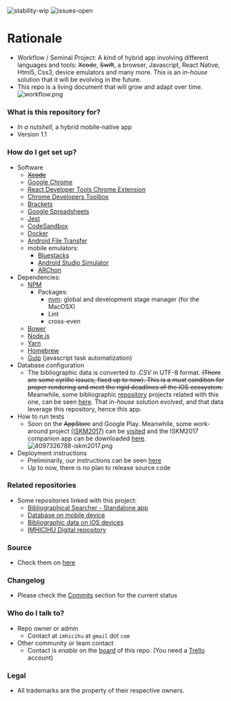 ![stability-wip](https://img.shields.io/badge/stability-work_in_progress-lightgrey.svg)
![issues-open](https://img.shields.io/badge/issues-open-green.svg)

# Rationale #

* Workflow / Seminal Project: A kind of hybrid app involving different languages and tools: ~~Xcode~~, ~~Swift~~, a browser, Javascript, React Native, Html5, Css3, device emulators and many more. This is an _in-house_ solution that it will be evolving in the future.
* This repo is a living document that will grow and adapt over time.
![workflow.png](https://bitbucket.org/repo/MrE756y/images/3463980837-workflow.png)

### What is this repository for? ###

* _In a nutshell_, a hybrid mobile-native app
* Version 1.1

### How do I get set up? ###

* Software
     - ~~[Xcode](https://developer.apple.com/xcode/)~~ 
     - [Google Chrome](https://www.google.com/chrome/)
     - [React Developer Tools Chrome Extension](https://chrome.google.com/webstore/detail/react-developer-tools/fmkadmapgofadopljbjfkapdkoienihi)
     - [Chrome Developers Toolbox](https://developers.google.com/web/tools/chrome-devtools/)
     - [Brackets](http://brackets.io/)
     - [Google Spreadsheets](https://docs.google.com/spreadsheets/)
     - [Jest](https://facebook.github.io/jest/en/)
     - [CodeSandbox](https://codesandbox.io/)
     - [Docker](https://www.docker.com/)
     - [Android File Transfer](https://www.android.com/filetransfer/)
     - mobile emulators:
          * [Bluestacks](https://www.bluestacks.com/)
          * [Android Studio Simulator](https://developer.android.com/studio/index.html)
          * [ARChon](http://archon-runtime.github.io/)
* Dependencies:
     - [NPM](https://www.npmjs.com/)
          + Packages:
               - [nvm](https://github.com/creationix/nvm): global and development stage manager (for the MacOSX)
               - Lint
               - cross-even
     - [Bower](https://bower.io/)
     - [Node.js](https://nodejs.org/)
     - [Yarn](https://yarnpkg.com/)
     - [Homebrew](https://brew.sh/)
     - [Gulp](https://gulpjs.com) (javascript task automatization)
* Database configuration
     - The bibliographic data is converted to _.CSV_ in UTF-8 format. ~~(There are some cyrillic issues, fixed up to now). This is a _must_ condition for proper rendering and meet the rigid deadlines of the iOS ecosystem.~~ Meanwhile, some bibliographic [repository](https://bitbucket.org/imhicihu/databases-repositories) projects related with this one, can be seen [here](https://bitbucket.org/imhicihu/database-on-mobile-device). That _in-house_ solution evolved, and that data leverage this repository, hence this app.  
* How to run tests
     - Soon on the ~~AppStore~~ and Google Play. Meanwhile, some work-around project [(ISKM2017)](https://bitbucket.org/imhicihu/iskm2017) can be [visited](http://www.imhicihu-conicet.gob.ar/iskm2017/) and the ISKM2017 companion app can be downloaded [here](https://play.google.com/store/apps/details?id=com.iskm2017.app_120833_124594&hl=es).
     ![4097326788-iskm2017.png](https://bitbucket.org/repo/5qRy4oR/images/1965449092-4097326788-iskm2017.png)
* Deployment instructions
     - Preliminarily, our instructions can be seen [here](https://bitbucket.org/imhicihu/bibliographical-hybrid-mobile-app/src/master/Deployment%20(checklist).md)
     - Up to now, there is _no_ plan to release source code

### Related repositories ###

* Some repositories linked with this project:
     - [Bibliographical Searcher - Standalone app](https://bitbucket.org/imhicihu/bibliographical-searcher-stand-alone-app/)
     - [Database on mobile device](https://bitbucket.org/imhicihu/database-on-mobile-device/)
     - [Bibliographic data on iOS devices](https://bitbucket.org/imhicihu/bibliographic-data-on-ios-devices/)
     - [IMHICIHU Digital repository](https://bitbucket.org/digital_repository/imhicihu-digital-repository/)

### Source ###

* Check them on [here](https://bitbucket.org/imhicihu/bibliographical-hybrid-mobile-app/src)

### Changelog ###

* Please check the [Commits](https://bitbucket.org/imhicihu/bibliographical-hybrid-mobile-app/commits/) section for the current status

### Who do I talk to? ###

* Repo owner or admin
     - Contact at `imhicihu` at `gmail` dot `com`
* Other community or team contact
     - Contact is _enable_ on the [board](https://bitbucket.org/imhicihu/bibliographical-hybrid-mobile-webapp-app/addon/trello/trello-board) of this repo. (You need a [Trello](https://trello.com/) account)
     
### Legal ###

* All trademarks are the property of their respective owners. 